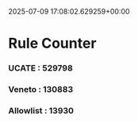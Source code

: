 2025-07-09 17:08:02.629259+00:00
# Rule Counter 
 ### UCATE : 529798

 ### Veneto : 130883

 ### Allowlist : 13930